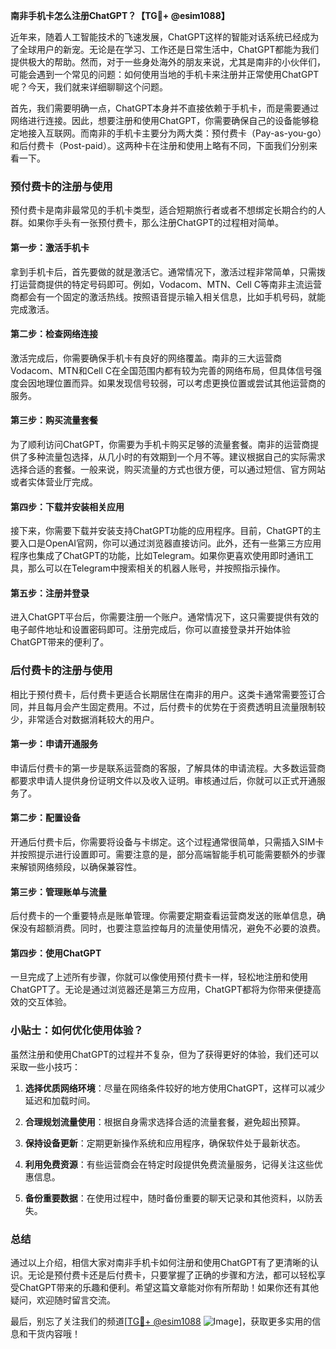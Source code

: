 **南非手机卡怎么注册ChatGPT？【TG💪+ @esim1088】**

近年来，随着人工智能技术的飞速发展，ChatGPT这样的智能对话系统已经成为了全球用户的新宠。无论是在学习、工作还是日常生活中，ChatGPT都能为我们提供极大的帮助。然而，对于一些身处海外的朋友来说，尤其是南非的小伙伴们，可能会遇到一个常见的问题：如何使用当地的手机卡来注册并正常使用ChatGPT呢？今天，我们就来详细聊聊这个问题。

首先，我们需要明确一点，ChatGPT本身并不直接依赖于手机卡，而是需要通过网络进行连接。因此，想要注册和使用ChatGPT，你需要确保自己的设备能够稳定地接入互联网。而南非的手机卡主要分为两大类：预付费卡（Pay-as-you-go）和后付费卡（Post-paid）。这两种卡在注册和使用上略有不同，下面我们分别来看一下。

### 预付费卡的注册与使用

预付费卡是南非最常见的手机卡类型，适合短期旅行者或者不想绑定长期合约的人群。如果你手头有一张预付费卡，那么注册ChatGPT的过程相对简单。

#### 第一步：激活手机卡

拿到手机卡后，首先要做的就是激活它。通常情况下，激活过程非常简单，只需拨打运营商提供的特定号码即可。例如，Vodacom、MTN、Cell C等南非主流运营商都会有一个固定的激活热线。按照语音提示输入相关信息，比如手机号码，就能完成激活。

#### 第二步：检查网络连接

激活完成后，你需要确保手机卡有良好的网络覆盖。南非的三大运营商Vodacom、MTN和Cell C在全国范围内都有较为完善的网络布局，但具体信号强度会因地理位置而异。如果发现信号较弱，可以考虑更换位置或尝试其他运营商的服务。

#### 第三步：购买流量套餐

为了顺利访问ChatGPT，你需要为手机卡购买足够的流量套餐。南非的运营商提供了多种流量包选择，从几小时的有效期到一个月不等。建议根据自己的实际需求选择合适的套餐。一般来说，购买流量的方式也很方便，可以通过短信、官方网站或者实体营业厅完成。

#### 第四步：下载并安装相关应用

接下来，你需要下载并安装支持ChatGPT功能的应用程序。目前，ChatGPT的主要入口是OpenAI官网，你可以通过浏览器直接访问。此外，还有一些第三方应用程序也集成了ChatGPT的功能，比如Telegram。如果你更喜欢使用即时通讯工具，那么可以在Telegram中搜索相关的机器人账号，并按照指示操作。

#### 第五步：注册并登录

进入ChatGPT平台后，你需要注册一个账户。通常情况下，这只需要提供有效的电子邮件地址和设置密码即可。注册完成后，你可以直接登录并开始体验ChatGPT带来的便利了。

### 后付费卡的注册与使用

相比于预付费卡，后付费卡更适合长期居住在南非的用户。这类卡通常需要签订合同，并且每月会产生固定费用。不过，后付费卡的优势在于资费透明且流量限制较少，非常适合对数据消耗较大的用户。

#### 第一步：申请开通服务

申请后付费卡的第一步是联系运营商的客服，了解具体的申请流程。大多数运营商都要求申请人提供身份证明文件以及收入证明。审核通过后，你就可以正式开通服务了。

#### 第二步：配置设备

开通后付费卡后，你需要将设备与卡绑定。这个过程通常很简单，只需插入SIM卡并按照提示进行设置即可。需要注意的是，部分高端智能手机可能需要额外的步骤来解锁网络频段，以确保兼容性。

#### 第三步：管理账单与流量

后付费卡的一个重要特点是账单管理。你需要定期查看运营商发送的账单信息，确保没有超额消费。同时，也要注意监控每月的流量使用情况，避免不必要的浪费。

#### 第四步：使用ChatGPT

一旦完成了上述所有步骤，你就可以像使用预付费卡一样，轻松地注册和使用ChatGPT了。无论是通过浏览器还是第三方应用，ChatGPT都将为你带来便捷高效的交互体验。

### 小贴士：如何优化使用体验？

虽然注册和使用ChatGPT的过程并不复杂，但为了获得更好的体验，我们还可以采取一些小技巧：

1. **选择优质网络环境**：尽量在网络条件较好的地方使用ChatGPT，这样可以减少延迟和加载时间。
   
2. **合理规划流量使用**：根据自身需求选择合适的流量套餐，避免超出预算。

3. **保持设备更新**：定期更新操作系统和应用程序，确保软件处于最新状态。

4. **利用免费资源**：有些运营商会在特定时段提供免费流量服务，记得关注这些优惠信息。

5. **备份重要数据**：在使用过程中，随时备份重要的聊天记录和其他资料，以防丢失。

### 总结

通过以上介绍，相信大家对南非手机卡如何注册和使用ChatGPT有了更清晰的认识。无论是预付费卡还是后付费卡，只要掌握了正确的步骤和方法，都可以轻松享受ChatGPT带来的乐趣和便利。希望这篇文章能对你有所帮助！如果你还有其他疑问，欢迎随时留言交流。

最后，别忘了关注我们的频道[[TG💪+ @esim1088](https://t.me/s/esim1088) ![Image](https://i.postimg.cc/4NQfJmqS/Snipaste-2025-05-13-00-14-12.png)]，获取更多实用的信息和干货内容哦！